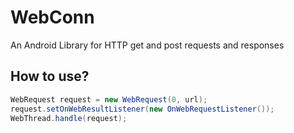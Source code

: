 # WebConn
An Android Library for HTTP get and post requests and responses

## How to use?
```java
WebRequest request = new WebRequest(0, url);
request.setOnWebResultListener(new OnWebRequestListener());
WebThread.handle(request);
```
